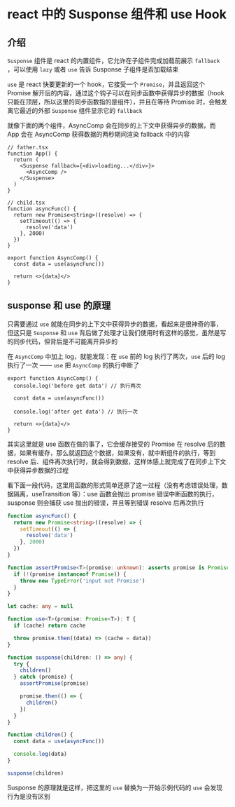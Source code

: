 # react 中的 Susponse 组件和 use Hook

## 介绍

`Susponse` 组件是 react 的内置组件，它允许在子组件完成加载前展示 `fallback` ，可以使用 `lazy` 或者 `use` 告诉 Susponse 子组件是否加载结束

`use` 是 react 快要更新的一个 hook，它接受一个 `Promise`，并且返回这个 Promise 解开后的内容，通过这个钩子可以在同步函数中获得异步的数据（hook 只能在顶层，所以这里的同步函数指的是组件），并且在等待 Promise 时，会触发离它最近的外部 `Susponse` 组件显示它的 `fallback`

就像下面的两个组件，AsyncComp 会在同步的上下文中获得异步的数据，而 App 会在 AsyncComp 获得数据的两秒期间渲染 fallback 中的内容

```react
// father.tsx
function App() {
  return (
    <Suspense fallback={<div>loading...</div>}>
      <AsyncComp />
    </Suspense>
  )
}

// child.tsx
function asyncFunc() {
  return new Promise<string>((resolve) => {
    setTimeout(() => {
      resolve('data')
    }, 2000)
  })
}

export function AsyncComp() {
  const data = use(asyncFunc())

  return <>{data}</>
}
```

## susponse 和 use 的原理

只需要通过 `use` 就能在同步的上下文中获得异步的数据，看起来是很神奇的事，但这只是 `Susponse` 和 `use` 背后做了处理才让我们使用时有这样的感觉，虽然是写的同步代码，但背后是不可能离开异步的

在 `AsyncComp` 中加上 log，就能发现：在 `use` 前的 log 执行了两次，`use` 后的 log 执行了一次 —— `use` 把 `AsyncComp` 的执行中断了

```react
export function AsyncComp() {
  console.log('before get data') // 执行两次

  const data = use(asyncFunc())

  console.log('after get data') // 执行一次

  return <>{data}</>
}
```

其实这里就是 use 函数在做的事了，它会缓存接受的 Promise 在 resolve 后的数据，如果有缓存，那么就返回这个数据，如果没有，就中断组件的执行，等到 resolve 后、组件再次执行时，就会得到数据，这样体感上就完成了在同步上下文中获得异步数据的过程

看下面一段代码，这里用函数的形式简单还原了这一过程（没有考虑错误处理，数据隔离，useTransition 等）：use 函数会抛出 promise 错误中断函数的执行，susponse 则会捕获 use 抛出的错误，并且等到错误 resolve 后再次执行

```typescript
function asyncFunc() {
  return new Promise<string>((resolve) => {
    setTimeout(() => {
      resolve('data')
    }, 2000)
  })
}

function assertPromise<T>(promise: unknown): asserts promise is Promise<T> {
  if (!(promise instanceof Promise)) {
    throw new TypeError('input not Promise')
  }
}

let cache: any = null

function use<T>(promise: Promise<T>): T {
  if (cache) return cache

  throw promise.then((data) => (cache = data))
}

function susponse(children: () => any) {
  try {
    children()
  } catch (promise) {
    assertPromise(promise)

    promise.then(() => {
      children()
    })
  }
}

function children() {
  const data = use(asyncFunc())

  console.log(data)
}

susponse(children)
```

Susponse 的原理就是这样，把这里的 `use` 替换为一开始示例代码的 `use` 会发现行为是没有区别
